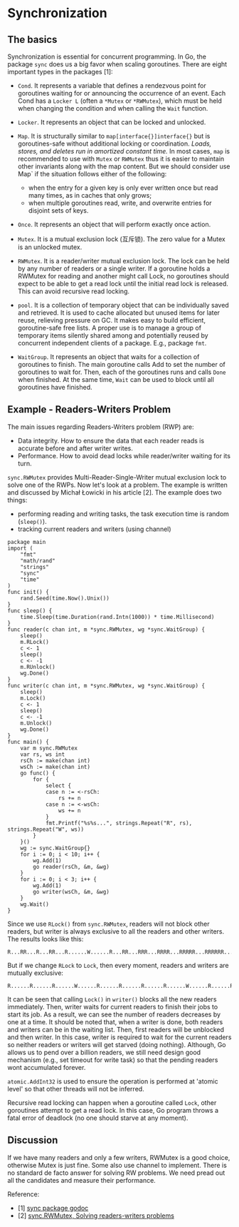 # Synchronization

## The basics
Synchronization is essential for concurrent programming. In Go,  the package `sync` does us a big favor when 
scaling goroutines. There are eight important types in the packages [1]:
- `Cond`. It represents a variable that defines a rendezvous point for goroutines waiting for or 
announcing the occurrence of an event. Each Cond has a `Locker L` (often a `*Mutex` or `*RWMutex`), which must be held when changing the 
condition and when calling the `Wait` function. 

- `Locker`. It represents an object that can be locked and unlocked.

- `Map`. It is structurally similar to `map[interface{}]interface{}` but is goroutines-safe without additional locking 
or coordination. *Loads, stores, and deletes run in amortized constant time.* In most cases, `map` is recommended to use 
 with `Mutex` or `RWMutex` thus it is easier to maintain other invariants along with the map content. But we should 
 consider use Map` if the situation follows either of the following:
    - when the entry for a given key is only ever written once but read many times, as in caches that only grows;
    - when multiple goroutines read, write, and overwrite entries for disjoint sets of keys. 
    
- `Once`. It represents an object that will perform exactly once action.

- `Mutex`. It is a mutual exclusion lock (互斥锁). The zero value for a Mutex is an unlocked mutex.

- `RWMutex`. It is a reader/writer mutual exclusion lock. The lock can be held by any number of readers or a single 
writer. If a goroutine holds a RWMutex for reading and another might call Lock, no goroutines should expect to be able 
to get a read lock until the initial read lock is released. This can avoid recursive read locking. 

- `pool`. It is a collection of temporary object that can be individually saved and retrieved. It is used to cache 
allocated but  unused items for later reuse, relieving pressure on GC. It makes easy to build efficient, goroutine-safe 
free lists. A proper use is to manage a group of temporary items silently shared among and potentially reused by 
concurrent independent clients of a package. E.g., package `fmt`.

- `WaitGroup`. It represents an object that waits for a collection of goroutines to finish. The main goroutine calls Add 
to set the number of goroutines to wait for. Then, each of the goroutines runs and calls `Done` when finished. At the same 
time, `Wait` can be used to block until all goroutines have finished.

## Example - Readers-Writers Problem
The main issues regarding Readers-Writers problem (RWP) are:
- Data integrity. How to ensure the data that each reader reads is accurate before and after writer writes.
- Performance. How to avoid dead locks while reader/writer waiting for its turn. 

`sync.RWMutex` provides Multi-Reader-Single-Writer mutual exclusion lock to solve one of the RWPs. Now let's look at 
a problem. The example is written and discussed by Michał Łowicki in his article [2]. The example does two things:
- performing reading and writing tasks, the task execution time is random (`sleep()`). 
- tracking current readers and writers (using channel) 
```
package main
import (
    "fmt"
    "math/rand"
    "strings"
    "sync"
    "time"
)
func init() {
    rand.Seed(time.Now().Unix())
}
func sleep() {
    time.Sleep(time.Duration(rand.Intn(1000)) * time.Millisecond)
}
func reader(c chan int, m *sync.RWMutex, wg *sync.WaitGroup) {
    sleep()
    m.RLock()
    c <- 1
    sleep()
    c <- -1
    m.RUnlock()
    wg.Done()
}
func writer(c chan int, m *sync.RWMutex, wg *sync.WaitGroup) {
    sleep()
    m.Lock()
    c <- 1
    sleep()
    c <- -1
    m.Unlock()
    wg.Done()
}
func main() {
    var m sync.RWMutex
    var rs, ws int
    rsCh := make(chan int)
    wsCh := make(chan int)
    go func() {
        for {
            select {
            case n := <-rsCh:
                rs += n
            case n := <-wsCh:
                ws += n
            }
            fmt.Printf("%s%s...", strings.Repeat("R", rs), strings.Repeat("W", ws))
        }
    }()
    wg := sync.WaitGroup{}
    for i := 0; i < 10; i++ {
        wg.Add(1)
        go reader(rsCh, &m, &wg)
    }
    for i := 0; i < 3; i++ {
        wg.Add(1)
        go writer(wsCh, &m, &wg)
    }
    wg.Wait()
}
```

Since we use `RLock()` from `sync.RWMutex`, readers will not block other readers, but writer is always exclusive to all 
the readers and other writers. The results looks like this:
```
R...RR...R...RR...R......W......R...RR...RRR...RRRR...RRRRR...RRRRRR...RRRRRRR...RRRRRR...RRRRR...RRRR...RRR...RR...R......W......W...
```

But if we change `RLock` to `Lock`, then every moment, readers and writers are mutually exclusive: 
```
R......R......R......W......R......R......R......R......W......R......R......R......W...
```

It can be seen that calling `Lock()` in `writer()` blocks all the new readers immediately. Then, writer waits for 
current readers to finish their jobs to start its job. As a result, we can see the number of readers decreases by one 
at a time. It should be noted that, when a writer is done, both readers and writers can be in the waiting list. Then, 
first readers will be unblocked and then writer. In this case, writer is required to wait for the current readers so 
neither readers or writers will get starved (doing nothing). Although, Go allows us to pend over a billion readers, we 
still need design good mechanism (e.g., set timeout for write task) so that the pending readers wont accumulated forever.


`atomic.AddInt32` is used to ensure the operation is performed at 'atomic level' so that other threads will not 
be inferred.

Recursive read locking can happen when a goroutine called `Lock`, other goroutines attempt to get a read lock. 
In this case, Go program throws a fatal error of deadlock (no one should starve at any moment). 

## Discussion
If we have many readers and only a few writers, RWMutex is a good choice, otherwise Mutex is just fine. Some also use channel to implement. There is no standard de facto answer for solving RW problems. We need pread out all the candidates and measure their performance.


Reference:
- [1] [sync package godoc](https://golang.org/pkg/sync)
- [2] [sync.RWMutex, Solving readers-writers problems](https://medium.com/golangspec/sync-rwmutex-ca6c6c3208a0)
